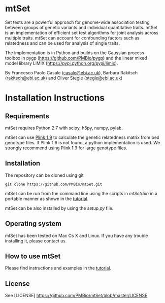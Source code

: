mtSet
======

Set tests are a powerful approach for genome-wide association testing between groups of genetic variants and individual quantitative traits.
mtSet is an implementation of efficient set test algorithms for joint analysis across multiple traits. mtSet can account for confounding factors such as relatedness and can be used for analysis of single traits.

The implementation is in Python and builds on the Gaussian process toolbox in pygp (https://github.com/PMBio/pygp) and the linear mixed model library LIMIX (https://pypi.python.org/pypi/limix).

By Francesco Paolo Casale (casale@ebi.ac.uk), Barbara Rakitsch (rakitsch@ebi.ac.uk) and Oliver Stegle (stegle@ebi.ac.uk)

# Installation Instructions


## Requirements

mtSet requires Python 2.7 with scipy, h5py, numpy, pylab.

mtSet can use [Plink 1.9](https://www.cog-genomics.org/plink2) to calculate the genetic relatedness matrix from bed genotype files. If Plink 1.9 is not found, a python implementation is used. We strongly recommend using Plink 1.9 for large genotype files.

## Installation

The repository can be cloned using git

    git clone https://github.com/PMBio/mtSet.git
    
mtSet can be run from the command line using the scripts in _mtSet_/_bin_ in a portable manner as shown in the [tutorial](https://github.com/PMBio/mtSet/wiki/Tutorial).

mtSet can be also installed by using the _setup.py_ file.

## Operating system

mtSet has been tested on Mac Os X and Linux. If you have any trouble installing it, please contact us.

## How to use mtSet

Please find instructions and examples in the [tutorial](https://github.com/PMBio/mtSet/wiki/Tutorial).

## License
See [LICENSE] https://github.com/PMBio/mtSet/blob/master/LICENSE
